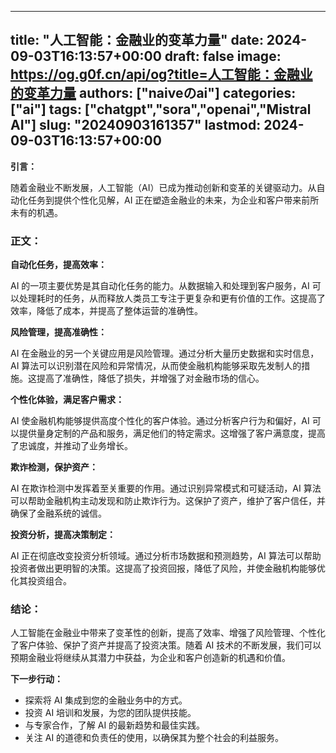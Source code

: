 
---
title: "人工智能：金融业的变革力量"
date: 2024-09-03T16:13:57+00:00
draft: false
image: https://og.g0f.cn/api/og?title=人工智能：金融业的变革力量
authors: ["naiveのai"]
categories: ["ai"]
tags: ["chatgpt","sora","openai","Mistral AI"]
slug: "20240903161357"
lastmod: 2024-09-03T16:13:57+00:00
---
**引言：**

随着金融业不断发展，人工智能（AI）已成为推动创新和变革的关键驱动力。从自动化任务到提供个性化见解，AI 正在塑造金融业的未来，为企业和客户带来前所未有的机遇。

### 正文：

**自动化任务，提高效率：**

AI 的一项主要优势是其自动化任务的能力。从数据输入和处理到客户服务，AI 可以处理耗时的任务，从而释放人类员工专注于更复杂和更有价值的工作。这提高了效率，降低了成本，并提高了整体运营的准确性。

**风险管理，提高准确性：**

AI 在金融业的另一个关键应用是风险管理。通过分析大量历史数据和实时信息，AI 算法可以识别潜在风险和异常情况，从而使金融机构能够采取先发制人的措施。这提高了准确性，降低了损失，并增强了对金融市场的信心。

**个性化体验，满足客户需求：**

AI 使金融机构能够提供高度个性化的客户体验。通过分析客户行为和偏好，AI 可以提供量身定制的产品和服务，满足他们的特定需求。这增强了客户满意度，提高了忠诚度，并推动了业务增长。

**欺诈检测，保护资产：**

AI 在欺诈检测中发挥着至关重要的作用。通过识别异常模式和可疑活动，AI 算法可以帮助金融机构主动发现和防止欺诈行为。这保护了资产，维护了客户信任，并确保了金融系统的诚信。

**投资分析，提高决策制定：**

AI 正在彻底改变投资分析领域。通过分析市场数据和预测趋势，AI 算法可以帮助投资者做出更明智的决策。这提高了投资回报，降低了风险，并使金融机构能够优化其投资组合。

### 结论：

人工智能在金融业中带来了变革性的创新，提高了效率、增强了风险管理、个性化了客户体验、保护了资产并提高了投资决策。随着 AI 技术的不断发展，我们可以预期金融业将继续从其潜力中获益，为企业和客户创造新的机遇和价值。

**下一步行动：**

* 探索将 AI 集成到您的金融业务中的方式。
* 投资 AI 培训和发展，为您的团队提供技能。
* 与专家合作，了解 AI 的最新趋势和最佳实践。
* 关注 AI 的道德和负责任的使用，以确保其为整个社会的利益服务。